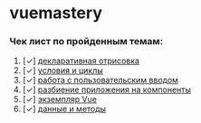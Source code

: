 # vuemastery

### Чек лист по пройденным темам:

1. [&#10003;]&nbsp;[декларативная отрисовка](examples/declarative-rendering)
2. [&#10003;]&nbsp;[условия и циклы](examples/conditionals-and-loops)
3. [&#10003;]&nbsp;[работа с пользовательским вводом](examples/handling-user-input)
4. [&#10003;]&nbsp;[разбиение приложения на компоненты](examples/composing-with-components)
5. [&#10003;]&nbsp;[экземпляр Vue](examples/vue-instance)
6. [&#10003;]&nbsp;[данные и методы](examples/data-and-methods)
